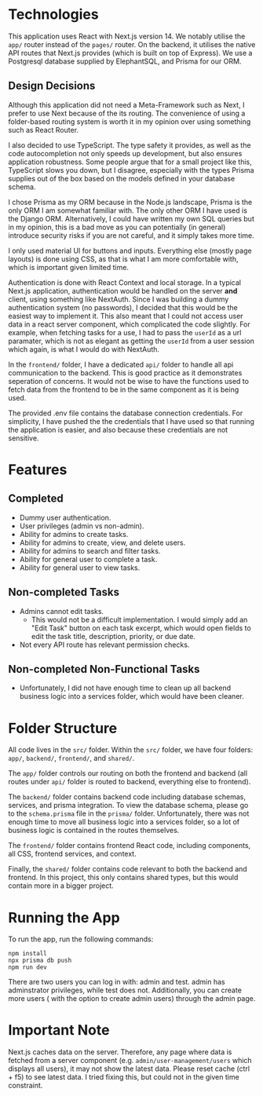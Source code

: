 # Technologies
This application uses React with Next.js version 14. We notably utilise the ```app/``` router instead of the ```pages/``` router. On the backend, it utilises the native API routes that Next.js provides (which is built on top of Express). We use a Postgresql database supplied by ElephantSQL, and Prisma for our ORM.
## Design Decisions
Although this application did not need a Meta-Framework such as Next, I prefer to use Next because of the its routing. The convenience of using a folder-based routing system is worth it in my opinion over using something such as React Router.

I also decided to use TypeScript. The type safety it provides, as well as the code autocompletion not only speeds up development, but also ensures application robustness. Some people argue that for a small project like this, TypeScript slows you down, but I disagree, especially with the types Prisma supplies out of the box based on the models defined in your database schema.

I chose Prisma as my ORM because in the Node.js landscape, Prisma is the only ORM I am somewhat familiar with. The only other ORM I have used is the Django ORM. Alternatively, I could have written my own SQL queries but in my opinion, this is a bad move as you can potentially (in general) introduce security risks if you are not careful, and it simply takes more time.

I only used material UI for buttons and inputs. Everything else (mostly page layouts) is done using CSS, as that is what I am more comfortable with, which is important given limited time.

Authentication is done with React Context and local storage. In a typical Next.js application, authentication would be handled on the server **and** client, using something like NextAuth. Since I was building a dummy authentication system (no passwords), I decided that this would be the easiest way to implement it. This also meant that I could not access user data in a react server component, which complicated the code slightly. For example, when fetching tasks for a use, I had to pass the ```userId``` as a url paramater, which is not as elegant as getting the ```userId``` from a user session which again, is what I would do with NextAuth.

In the ```frontend/``` folder, I have a dedicated ```api/``` folder to handle all api communication to the backend. This is good practice as it demonstrates seperation of concerns. It would not be wise to have the functions used to fetch data from the frontend to be in the same component as it is being used.

The provided .env file contains the database connection credentials. For simplicity, I have pushed the the credentials that I have used so that running the application is easier, and also because these credentials are not sensitive.
# Features
## Completed
- Dummy user authentication.
- User privileges (admin vs non-admin).
- Ability for admins to create tasks.
- Ability for admins to create, view, and delete users.
- Ability for admins to search and filter tasks.
- Ability for general user to complete a task.
- Ability for general user to view tasks.
## Non-completed Tasks
- Admins cannot edit tasks.
  - This would not be a difficult implementation. I would simply add an "Edit Task" button on each task excerpt, which would open fields to edit the task title, description, priority, or due date.
- Not every API route has relevant permission checks.
## Non-completed Non-Functional Tasks
- Unfortunately, I did not have enough time to clean up all backend business logic into a services folder, which would have been cleaner.
# Folder Structure
All code lives in the ```src/``` folder. Within the ```src/``` folder, we have four folders: ```app/```, ```backend/```, ```frontend/```, and ```shared/```. 

The ```app/``` folder controls our routing on both the frontend and backend (all routes under ```api/``` folder is routed to backend, everything else to frontend).

The ```backend/``` folder contains backend code including database schemas, services, and prisma integration. To view the database schema, please go to the ```schema.prisma``` file in the ```prisma/``` folder. Unfortunately, there was not enough time to move all business logic into a services folder, so a lot of business logic is contained in the routes themselves.

The ```frontend/``` folder contains frontend React code, including components, all CSS, frontend services, and context.

Finally, the ```shared/``` folder contains code relevant to both the backend and frontend. In this project, this only contains shared types, but this would contain more in a bigger project.
# Running the App
To run the app, run the following commands:
```
npm install
npx prisma db push
npm run dev
```
There are two users you can log in with: admin and test. admin has adminstrator privileges, while test does not. Additionally, you can create more users ( with the option to create admin users) through the admin page.
# Important Note
Next.js caches data on the server. Therefore, any page where data is fetched from a server component (e.g. ```admin/user-management/users``` which displays all users), it may not show the latest data. Please reset cache (ctrl + f5) to see latest data. I tried fixing this, but could not in the given time constraint.
